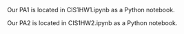 Our PA1 is located in CIS1HW1.ipynb as a Python notebook. 

Our PA2 is located in CIS1HW2.ipynb as a Python notebook. 
